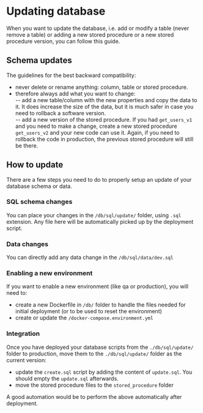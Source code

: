 # Updating database

When you want to update the database, i.e. add or modify a table (never remove a table) or adding a new stored procedure or a new stored procedure version, you can follow this guide.

## Schema updates

The guidelines for the best backward compatibility:
* never delete or rename anything: column, table or stored procedure.
* therefore always add what you want to change:  
-- add a new table/column with the new properties and copy the data to it. It does increase the size of the data, but it is much safer in case you need to rollback a software version.  
-- add a new version of the stored procedure. If you had `get_users_v1` and you need to make a change, create a new stored procedure `get_users_v2` and your new code can use it. Again, if you need to rollback the code in production, the previous stored procedure will still be there.

## How to update

There are a few steps you need to do to properly setup an update of your database schema or data.

### SQL schema changes

You can place your changes in the `/db/sql/update/` folder, using `.sql` extension. Any file here will be automatically picked up by the deployment script.

### Data changes

You can directly add any data change in the `/db/sql/data/dev.sql`

### Enabling a new environment

If you want to enable a new environment (like qa or production), you will need to:
- create a new Dockerfile in `/db/` folder to handle the files needed for initial deployment (or to be used to reset the environment)
- create or update the `/docker-compose.environment.yml`

### Integration

Once you have deployed your database scripts from the `./db/sql/update/` folder to production, move them to the `./db/sql/update/` folder as the current version:
- update the `create.sql` script by adding the content of `update.sql`. You should empty the `update.sql` afterwards.
- move the stored procedure files to the `stored_procedure` folder

A good automation would be to perform the above automatically after deployment.